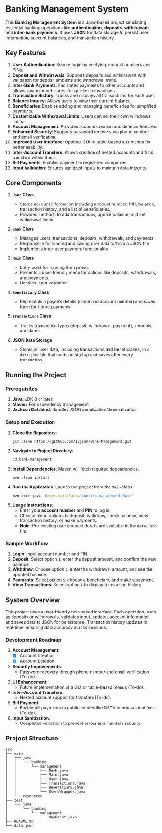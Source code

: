 # Banking Management System

This **Banking Management System** is a Java-based project simulating essential banking operations like **authentication**, **deposits**, **withdrawals**, and **inter-bank payments**. It uses **JSON** for data storage to persist user information, account balances, and transaction history.

## Key Features
1. **User Authentication**: Secure login by verifying account numbers and PINs.
2. **Deposit and Withdrawals**: Supports deposits and withdrawals with validation for deposit amounts and withdrawal limits.
3. **Inter-Bank Payments**: Facilitates payments to other accounts and allows saving beneficiaries for quicker transactions.
4. **Transaction History**: Tracks and displays all transactions for each user.
5. **Balance Inquiry**: Allows users to view their current balance.
6. **Beneficiaries**: Enables adding and managing beneficiaries for simplified payments.
7. **Customizable Withdrawal Limits**: Users can set their own withdrawal limits.
8. **Account Management**: Provides account creation and deletion features.
9. **Enhanced Security**: Supports password recovery via phone number and email verification.
10. **Improved User Interface**: Optional GUI or table-based text menus for better usability.
11. **Inter-Account Transfers**: Allows creation of nested accounts and fund transfers within them.
12. **Bill Payments**: Enables payment to registered companies.
13. **Input Validation**: Ensures sanitized inputs to maintain data integrity.

## Core Components

1. **`User` Class**  
   - Stores account information including account number, PIN, balance, transaction history, and a list of beneficiaries.
   - Provides methods to add transactions, update balance, and set withdrawal limits.
   
2. **`Bank` Class**  
   - Manages users, transactions, deposits, withdrawals, and payments.
   - Responsible for loading and saving user data to/from a JSON file.
   - Implements inter-user payment functionality.
   
3. **`Main` Class**  
   - Entry point for running the system.
   - Presents a user-friendly menu for actions like deposits, withdrawals, and payments.
   - Handles input validation.
   
4. **`Beneficiary` Class**  
   - Represents a payee’s details (name and account number) and saves them for future payments.

5. **`Transactions` Class**  
   - Tracks transaction types (deposit, withdrawal, payment), amounts, and dates.
   
6. **JSON Data Storage**  
   - Stores all user data, including transactions and beneficiaries, in a `data.json` file that loads on startup and saves after every transaction.

## Running the Project

### Prerequisites
1. **Java**: JDK 8 or later.
2. **Maven**: For dependency management.
3. **Jackson Databind**: Handles JSON serialization/deserialization.

### Setup and Execution
1. **Clone the Repository**:
   ```bash
   git clone https://github.com/Ivyson/Bank-Management.git
   ```
2. **Navigate to Project Directory**:
   ```bash
   cd bank-management
   ```
3. **Install Dependencies**:
   Maven will fetch required dependencies.
   ```bash
   mvn clean install
   ```
4. **Run the Application**:
   Launch the project from the `Main` class.
   ```bash
   mvn exec:java -Dexec.mainClass="banking.management.Main"
   ```
5. **Usage Instructions**:
   - Enter your **account number** and **PIN** to log in.
   - Choose menu options to deposit, withdraw, check balance, view transaction history, or make payments.
   - **Note**: Pre-existing user account details are available in the `data.json` file.

### Sample Workflow
1. **Login**: Input account number and PIN.
2. **Deposit**: Select option `1`, enter the deposit amount, and confirm the new balance.
3. **Withdraw**: Choose option `2`, enter the withdrawal amount, and see the updated balance.
4. **Payments**: Select option `5`, choose a beneficiary, and make a payment.
5. **View Transactions**: Select option `4` to display transaction history.

## System Overview
This project uses a user-friendly text-based interface. Each operation, such as deposits or withdrawals, validates input, updates account information, and saves data to JSON for persistence. Transaction history updates in real-time, ensuring data accuracy across sessions.

### Development Roadmap
1. **Account Management**:  
   - [x] Account Creation  
   - [x] Account Deletion  
2. **Security Improvements**:
   - Password recovery through phone number and email verification (To-do).
3. **UI Enhancement**:
   - Future implementation of a GUI or table-based menus (To-do).
4. **Inter-Account Transfers**:
   - Nested account support for transfers (To-do).
5. **Bill Payment**:
   - Enable bill payments to public entities like DSTV or educational fees (To-do).
6. **Input Sanitization**:
   - Completed validation to prevent errors and maintain security.

## Project Structure

```plaintext
src
├── main
│   ├── java
│   │   └── banking
│   │       └── management
│   │           ├── Bank.java
│   │           ├── Main.java
│   │           ├── User.java
│   │           ├── Transactions.java
│   │           ├── Beneficiary.java
│   │           └── UsersWrapper.java
│   └── resources
├── test
│   └── java
│       └── banking
│           └── management
│               └── BankTest.java
├── README.md
└── data.json
```
